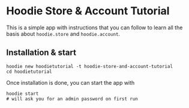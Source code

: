 # Hoodie Store & Account Tutorial

This is a simple app with instructions that you can follow
to learn all the basis about `hoodie.store` and `hoodie.account`.

## Installation & start

```
hoodie new hoodietutorial -t hoodie-store-and-account-tutorial
cd hoodietutorial
```

Once installation is done, you can start the app with

```
hoodie start
# will ask you for an admin password on first run
```
